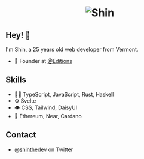 <h1 align="center">
  <img src="https://pasteboard.co/QRyvVKUq0Not.svg" alt="Shin" />
</h1>

## Hey! 👋
I'm Shin, a 25 years old web developer from Vermont.

- 🧭 Founder at [@Editions]()

## Skills
- 👨‍💻 TypeScript, JavaScript, Rust, Haskell
- ⚙️ Svelte
- 👁️ CSS, Tailwind, DaisyUI
- 💽 Ethereum, Near, Cardano

## Contact
- [@shinthedev](https://twitter.com/shinthedev) on Twitter
